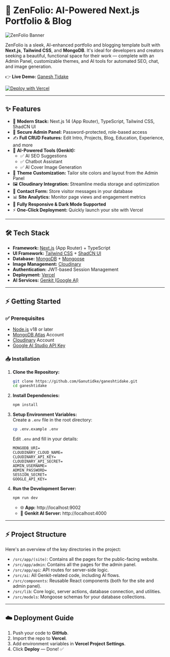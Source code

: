 # 🌌 ZenFolio: AI-Powered Next.js Portfolio & Blog  

![ZenFolio Banner](https://res.cloudinary.com/dsqtgvohb/image/upload/v1750928396/fozcaefihotwz7foejqx.png)

ZenFolio is a sleek, AI-enhanced portfolio and blogging template built with **Next.js**, **Tailwind CSS**, and **MongoDB**. It's ideal for developers and creators seeking a beautiful, functional space for their work — complete with an Admin Panel, customizable themes, and AI tools for automated SEO, chat, and image generation.

👉 **Live Demo:** [Ganesh Tidake](https://your-portfolio-url.com)

[![Deploy with Vercel](https://vercel.com/button)](https://vercel.com/new/clone?repository-url=https://github.com/Ganutidke/ganeshtidake)

---

## ✨ Features  

- 🚀 **Modern Stack:** Next.js 14 (App Router), TypeScript, Tailwind CSS, ShadCN UI  
- 🔐 **Secure Admin Panel:** Password-protected, role-based access  
- ✍️ **Full CRUD Features:** Edit Intro, Projects, Blog, Education, Experience, and more  
- 🤖 **AI-Powered Tools (Genkit):**  
  - ✅ AI SEO Suggestions  
  - ✅ Chatbot Assistant  
  - ✅ AI Cover Image Generation  
- 🎨 **Theme Customization:** Tailor site colors and layout from the Admin Panel  
- 🖼️ **Cloudinary Integration:** Streamline media storage and optimization  
- 📧 **Contact Form:** Store visitor messages in your database  
- 📊 **Site Analytics:** Monitor page views and engagement metrics  
- 📱 **Fully Responsive & Dark Mode Supported**  
- ⚡️ **One-Click Deployment:** Quickly launch your site with Vercel  

---

## 🛠️ Tech Stack  

- **Framework:** [Next.js](https://nextjs.org/) (App Router) + TypeScript  
- **UI Framework:** [Tailwind CSS](https://tailwindcss.com/) + [ShadCN UI](https://ui.shadcn.com/)  
- **Database:** [MongoDB](https://www.mongodb.com/) + [Mongoose](https://mongoosejs.com/)  
- **Image Management:** [Cloudinary](https://cloudinary.com/)  
- **Authentication:** JWT-based Session Management  
- **Deployment:** [Vercel](https://vercel.com/)  
- **AI Services:** [Genkit (Google AI)](https://firebase.google.com/docs/genkit)

---

## ⚡ Getting Started  

### ✅ Prerequisites
- [Node.js](https://nodejs.org/) v18 or later  
- [MongoDB Atlas](https://www.mongodb.com/cloud/atlas) Account  
- [Cloudinary](https://cloudinary.com/) Account  
- [Google AI Studio API Key](https://aistudio.google.com/app/apikey)

### 📥 Installation
1. **Clone the Repository:**
    ```bash
    git clone https://github.com/Ganutidke/ganeshtidake.git
    cd ganeshtidake
    ```

2. **Install Dependencies:**  
    ```bash
    npm install
    ```

3. **Setup Environment Variables:**  
    Create a `.env` file in the root directory:
    ```bash
    cp .env.example .env
    ```
    Edit `.env` and fill in your details:
    ```
    MONGODB_URI=
    CLOUDINARY_CLOUD_NAME=
    CLOUDINARY_API_KEY=
    CLOUDINARY_API_SECRET=
    ADMIN_USERNAME=
    ADMIN_PASSWORD=
    SESSION_SECRET=
    GOOGLE_API_KEY=
    ```

4. **Run the Development Server:**  
    ```bash
    npm run dev
    ```
    - 🌐 **App:** http://localhost:9002
    - 🧠 **Genkit AI Server:** http://localhost:4000

---

## ⚡️ Project Structure  

Here's an overview of the key directories in the project:

-   `/src/app/(site)`: Contains all the pages for the public-facing website.
-   `/src/app/admin`: Contains all the pages for the admin panel.
-   `/src/app/api`: API routes for server-side logic.
-   `/src/ai`: All Genkit-related code, including AI flows.
-   `/src/components`: Reusable React components (both for the site and admin panel).
-   `/src/lib`: Core logic, server actions, database connection, and utilities.
-   `/src/models`: Mongoose schemas for your database collections.


---

## ☁️ Deployment Guide  

1. Push your code to **GitHub**.
2. Import the repo to **Vercel**.
3. Add environment variables in **Vercel Project Settings**.
4. Click **Deploy** — Done! ✅  

